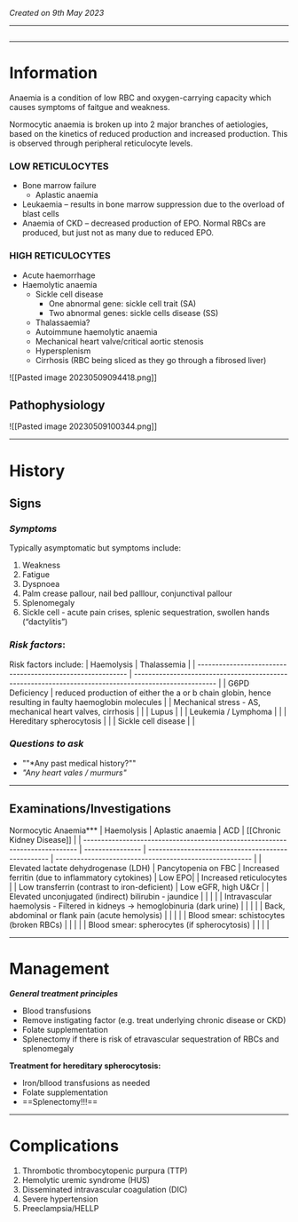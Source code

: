 *Created on 9th May 2023*

---
```toc
```
---

# Information
 
Anaemia is a condition of low RBC and oxygen-carrying capacity which causes symptoms of faitgue and weakness. 

Normocytic anaemia is broken up into 2 major branches of aetiologies, based on the kinetics of reduced production and increased production. This is observed through peripheral reticulocyte levels.

### LOW RETICULOCYTES
-   Bone marrow failure  
	- Aplastic anaemia
-   Leukaemia – results in bone marrow suppression due to the overload of blast cells
-   Anaemia of CKD – decreased production of EPO. Normal RBCs are produced, but just not as many due to reduced EPO.


### HIGH RETICULOCYTES
-   Acute haemorrhage
-   Haemolytic anaemia
	- Sickle cell disease  
		- One abnormal gene: sickle cell trait (SA)
		- Two abnormal genes: sickle cells disease (SS)
	- Thalassaemia?  
	- Autoimmune haemolytic anaemia  
	- Mechanical heart valve/critical aortic stenosis  
	- Hypersplenism  
	- Cirrhosis (RBC being sliced as they go through a fibrosed liver)




![[Pasted image 20230509094418.png]]


## Pathophysiology
![[Pasted image 20230509100344.png]]

--- 
# History
## Signs
### *Symptoms*
Typically asymptomatic but symptoms include:
1. Weakness
2. Fatigue 
3. Dyspnoea
4. Palm crease pallour, nail bed palllour, conjunctival pallour 
5. Splenomegaly
6. Sickle cell - acute pain crises, splenic sequestration, swollen hands (“dactylitis”)


### *Risk factors*:
Risk factors include:
| Haemolysis                                                 | Thalassemia                                                                                           |
| ---------------------------------------------------------- | ----------------------------------------------------------------------------------------------------- |
| G6PD Deficiency                                            | reduced production of either the a or b chain globin, hence resulting in faulty haemoglobin molecules |
| Mechanical stress - AS, mechanical heart valves, cirrhosis |                                                                                                       |
| Lupus                                                      |                                                                                                       |
| Leukemia / Lymphoma                                        |                                                                                                       |
| Hereditary spherocytosis                                   |                                                                                                       |
| Sickle cell disease                                                           |                                                                                                       |

### *Questions to ask*
- ""*Any past medical history?""
- *"Any heart vales / murmurs"*

---

## Examinations/Investigations

Normocytic Anaemia***
| Haemolysis                                                                   | Aplastic anaemia | ACD                                                | [[Chronic Kidney Disease\]]                                                     |
| ---------------------------------------------------------------------------- | ---------------- | -------------------------------------------------- | ------------------------------------------------------- |
| Elevated lactate dehydrogenase (LDH)                                         |  Pancytopenia on FBC                | Increased ferritin (due to inflammatory cytokines) | Low EPO|
| Increased reticulocytes                                                      |                  | Low transferrin (contrast to iron-deficient)       | Low eGFR, high U&Cr             |
| Elevated unconjugated (indirect) bilirubin - jaundice                        |                  |                                                    |                       |
| Intravascular haemolysis - Filtered in kidneys → hemoglobinuria (dark urine) |                  |                                                    |                        |
| Back, abdominal or flank pain (acute hemolysis)                              |                  |                                                    |                                                         |
| Blood smear: schistocytes (broken RBCs)                                      |                  |                                                    |                                                         |
| Blood smear: spherocytes (if spherocytosis)                                  |                  |                                                    |                                                         |



---

# Management
***General treatment principles***
- Blood transfusions
- Remove instigating factor (e.g. treat underlying chronic disease or CKD)
- Folate supplementation
- Splenectomy if there is risk of etravascular sequestration of RBCs and splenomegaly 

**Treatment for hereditary spherocytosis:**
- Iron/bllood transfusions as needed
- Folate supplementation
- ==Splenectomy!!!==



---

# Complications
1. Thrombotic thrombocytopenic purpura (TTP) 
2. Hemolytic uremic syndrome (HUS)  
3. Disseminated intravascular coagulation (DIC) 
4. Severe hypertension 
5. Preeclampsia/HELLP
